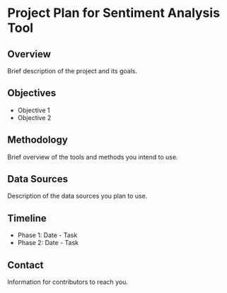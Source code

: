 # Project Plan for Sentiment Analysis Tool

## Overview
Brief description of the project and its goals.

## Objectives
- Objective 1
- Objective 2

## Methodology
Brief overview of the tools and methods you intend to use.

## Data Sources
Description of the data sources you plan to use.

## Timeline
- Phase 1: Date - Task
- Phase 2: Date - Task

## Contact
Information for contributors to reach you.

